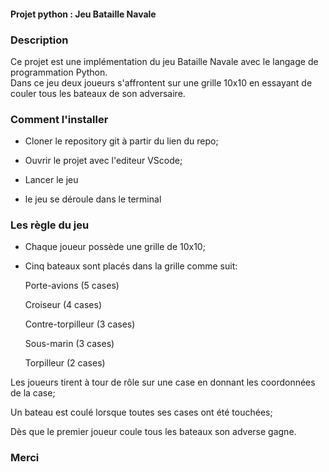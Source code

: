 #### Projet python : Jeu Bataille Navale

### Description

Ce projet est une implémentation du jeu Bataille Navale avec le langage de programmation Python.  
Dans ce jeu deux joueurs s'affrontent sur une grille 10x10 en essayant de couler tous les bateaux de son adversaire.

### Comment l'installer

- Cloner le repository git à partir du lien du repo;

- Ouvrir le projet avec l'editeur VScode;

- Lancer le jeu

- le jeu se déroule dans le terminal

### Les règle du jeu

- Chaque joueur possède une grille de 10x10;

- Cinq bateaux sont placés dans la grille comme suit:

  Porte-avions (5 cases)

  Croiseur (4 cases)

  Contre-torpilleur (3 cases)

  Sous-marin (3 cases)

  Torpilleur (2 cases)

Les joueurs tirent à tour de rôle sur une case en donnant les coordonnées de la case;

Un bateau est coulé lorsque toutes ses cases ont été touchées;

Dès que le premier joueur coule tous les bateaux son adverse gagne.

### Merci
